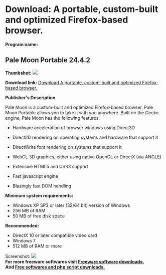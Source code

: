 # Download: A portable, custom-built and optimized Firefox-based browser.

**Program name:**

## Pale Moon Portable 24.4.2

  
**Thumbshot:** ![](http://www.freewarefiles.com/screenshot/palemoon9_md.jpg)   
  
**Download link:** [Download A portable, custom-built and optimized Firefox-based browser.](http://freesoftwares.boysofts.com/Pale-Moon-4-Portable_program_65863.html)  
  


**Publisher's Description**  
  


Pale Moon is a custom-built and optimized Firefox-based browser. Pale Moon Portable allows you to take it with you anywhere. Built on the Gecko engine, Pale Moon has the following features: 

  * Hardware acceleration of browser windows using Direct3D
  * Direct2D rendering on operating systems and hardware that support it
  * DirectWrite font rendering on systems that support it
  * WebGL 3D graphics, either using native OpenGL or DirectX (via ANGLE)  

  * Extensive HTML5 and CSS3 support
  * Fast javascript engine
  * Blazingly fast DOM handling

**Minimum system requirements:**

  * Windows XP SP3 or later (32/64 bit) version of Windows
  * 256 MB of RAM
  * 50 MB of free disk space

**Recommended:**

  * DirectX 10 or later compatible video card
  * Windows 7
  * 512 MB of RAM or more

  
  
Screenshot: ![](http://www.freewarefiles.com/screenshot/palemoon9.jpg)   
**For more freeware softwares visit [Freeware software downloads.](http://freesoftwares.boysofts.com/)**   
**And [Free softwares and php script downloads.](http://www.boysofts.com/)**
